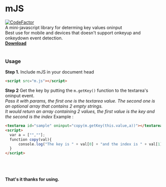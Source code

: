 # mJS
[![CodeFactor](https://www.codefactor.io/repository/github/pvzzombs/mjs/badge)](https://www.codefactor.io/repository/github/pvzzombs/mjs)
<br/>
A mini-javascript library for determing key values oninput<br />
Best use for mobile and devices that doesn't support onkeyup and onkeydown event detection.<br/>
<b><a href="https://github.com/pvzzombs/mJS/raw/master/m.js">Download</a></b>
<br/><br />
### Usage ###

<b>Step 1.</b> Include mJS in your document head<br/>
```html
<script src="m.js"></script>
```

<b>Step 2</b> Get the key by putting the `m.getKey()` function to the textarea's oninput event.<br/>
<i>Pass it with params, the first one is the textarea value. The second one is an optional array that contains 2 empty strings.</i><br />
<i>It would return an array containing 2 values, the first value is the key and the second is the index</i>
<span color="gray">Example :</span><br/>
```html
<textarea id="sample" oninput="copy(m.getKey(this.value,a))"></textarea>
<script>
  var a = ["",""];
  function copy(val){
      console.log("The key is " + val[0] + "and the index is " + val[1]);
  }
</script>
```

<br/>
<br />

#### That's it thanks for using.
